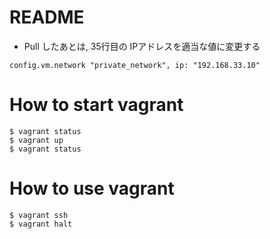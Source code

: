 # README #

- Pull したあとは, 35行目の IPアドレスを適当な値に変更する

~~~
config.vm.network "private_network", ip: "192.168.33.10"
~~~

# How to start vagrant

~~~
$ vagrant status
$ vagrant up
$ vagrant status
~~~

# How to use vagrant

~~~
$ vagrant ssh
$ vagrant halt
~~~

